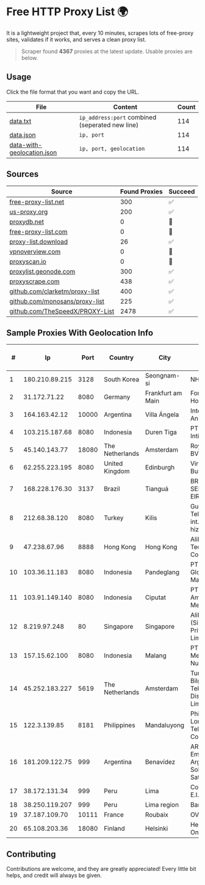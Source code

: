 
# Free HTTP Proxy List 🌍

It is a lightweight project that, every 10 minutes, scrapes lots of free-proxy sites, validates if it works, and serves a clean proxy list.


> Scraper found **4367** proxies at the latest update. Usable proxies are below.

## Usage

Click the file format that you want and copy the URL.


|File|Content|Count|
|----|-------|-----|
|[data.txt](https://raw.githubusercontent.com/themiralay/Proxy-List-World/master/data.txt)|`ip_address:port` combined (seperated new line)|114|
|[data.json](https://raw.githubusercontent.com/themiralay/Proxy-List-World/master/data.json)|`ip, port`|114|
|[data-with-geolocation.json](https://raw.githubusercontent.com/themiralay/Proxy-List-World/master/data-with-geolocation.json)|`ip, port, geolocation`|114|

## Sources

|Source|Found Proxies|Succeed|
|------|-------------|-------|
|[free-proxy-list.net](https://free-proxy-list.net)|300|✅|
|[us-proxy.org](https://www.us-proxy.org)|200|✅|
|[proxydb.net](http://proxydb.net)|0|🚫|
|[free-proxy-list.com](https://free-proxy-list.com/?page=&port=&type%5B%5D=http&type%5B%5D=https&up_time=0&search=Search)|0|🚫|
|[proxy-list.download](https://www.proxy-list.download/HTTP)|26|✅|
|[vpnoverview.com](https://vpnoverview.com/privacy/anonymous-browsing/free-proxy-servers)|0|🚫|
|[proxyscan.io](https://www.proxyscan.io)|0|🚫|
|[proxylist.geonode.com](https://proxylist.geonode.com/api/proxy-list?limit=300&page=1&sort_by=lastChecked&sort_type=desc&protocols=http,https)|300|✅|
|[proxyscrape.com](https://api.proxyscrape.com/v2/?request=displayproxies&protocol=http&timeout=10000&country=all&ssl=all&anonymity=all)|438|✅|
|[github.com/clarketm/proxy-list](https://raw.githubusercontent.com/clarketm/proxy-list/master/proxy-list-raw.txt)|400|✅|
|[github.com/monosans/proxy-list](https://raw.githubusercontent.com/monosans/proxy-list/main/proxies/http.txt)|225|✅|
|[github.com/TheSpeedX/PROXY-List](https://raw.githubusercontent.com/TheSpeedX/PROXY-List/master/http.txt)|2478|✅|


## Sample Proxies With Geolocation Info

|#|Ip|Port|Country|City|Internet Service Provider|
|-|--|----|-------|----|-------------------------|
|1|180.210.89.215|3128|South Korea|Seongnam-si|NHNCLOUD|
|2|31.172.71.22|8080|Germany|Frankfurt am Main|Fornex Hosting S.L.|
|3|164.163.42.12|10000|Argentina|Villa Ángela|Interret Villa Angela SRL|
|4|103.215.187.68|8080|Indonesia|Duren Tiga|PT Jaringan Inti Exadata|
|5|45.140.143.77|18080|The Netherlands|Amsterdam|RoyaleHosting BV|
|6|62.255.223.195|8080|United Kingdom|Edinburgh|Virgin Media Business|
|7|168.228.176.30|3137|Brazil|Tianguá|BRASILINK SERVIÇOS EIRELI|
|8|212.68.38.120|8080|Turkey|Kilis|Guneydogu Telekom int.bil. ve ilt. hiz. tic. ltd. sti.|
|9|47.238.67.96|8888|Hong Kong|Hong Kong|Alibaba (US) Technology Co., Ltd.|
|10|103.36.11.183|8080|Indonesia|Pandeglang|PT Awinet Global Mandiri|
|11|103.91.149.140|8080|Indonesia|Ciputat|PT. Yasmin Amanah Media|
|12|8.219.97.248|80|Singapore|Singapore|Alibaba Cloud (Singapore) Private Limited|
|13|157.15.62.100|8080|Indonesia|Malang|PT Anugerah Media Data Nusantara|
|14|45.252.183.227|5619|The Netherlands|Amsterdam|Turunc Smart Bilgisayar Teknoloji Ve Dis Ticaret Limited Sirketi|
|15|122.3.139.85|8181|Philippines|Mandaluyong|Philippine Long Distance Telephone Co.|
|16|181.209.122.75|999|Argentina|Benavídez|ARSAT - Empresa Argentina de Soluciones Satelitales S.A|
|17|38.172.131.34|999|Peru|Lima|Conex TV E.I.R.L.|
|18|38.250.119.207|999|Peru|Lima region|Bantel SAC|
|19|37.187.109.70|10111|France|Roubaix|OVH SAS|
|20|65.108.203.36|18080|Finland|Helsinki|Hetzner Online GmbH|



## Contributing

Contributions are welcome, and they are greatly appreciated! Every
little bit helps, and credit will always be given.


